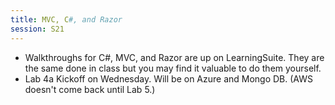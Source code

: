 ```yaml
---
title: MVC, C#, and Razor
session: S21
---
```


* Walkthroughs for C#, MVC, and Razor are up on LearningSuite. They are the same done in class but you may find it valuable to do them yourself.
* Lab 4a Kickoff on Wednesday. Will be on Azure and Mongo DB. (AWS doesn't come back until Lab 5.)